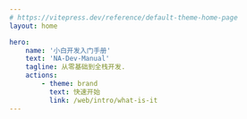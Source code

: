 ```yaml
---
# https://vitepress.dev/reference/default-theme-home-page
layout: home

hero:
    name: '小白开发入门手册'
    text: 'NA-Dev-Manual'
    tagline: 从零基础到全栈开发.
    actions:
        - theme: brand
          text: 快速开始
          link: /web/intro/what-is-it
---
```


